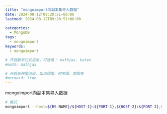 ```yaml
---
title: "mongoimport向副本集导入数据"
date: 2024-08-12T09:20:51+08:00
lastmod: 2024-08-12T09:20:51+08:00

categories:
  - MongoDB
tags:
  - mongoimport
keywords: 
  - mongoimport

# 开启数学公式渲染，可选值： mathjax, katex
#math: mathjax

# 开启各种图渲染，如流程图、时序图、类图等
#mermaid: true
---
```


mongoimport向副本集导入数据

<!--more-->


```bash
# 格式
mongoimport --host=${RS-NAME}/${HOST-1}:${PORT-1},${HOST-2}:${PORT-2},${HOS3-1}:${POR3-1} --db=${DATABASE} --username=${USERNAME} --password=${PASSWORD} --authenticationDatabase=admin --file=/PATH/TO/FILE.json 
```